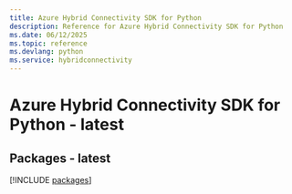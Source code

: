 ```yaml
---
title: Azure Hybrid Connectivity SDK for Python
description: Reference for Azure Hybrid Connectivity SDK for Python
ms.date: 06/12/2025
ms.topic: reference
ms.devlang: python
ms.service: hybridconnectivity
---
```

# Azure Hybrid Connectivity SDK for Python - latest
## Packages - latest
[!INCLUDE [packages](hybrid-connectivity-index.md)]